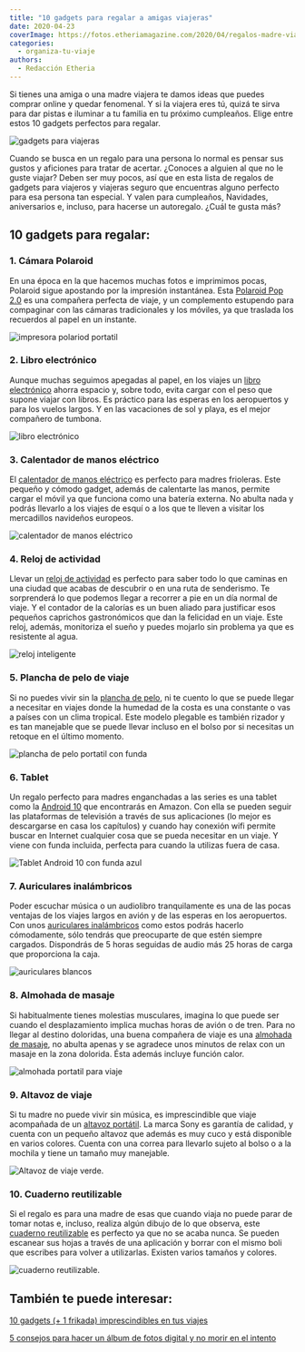 ```yaml
---
title: "10 gadgets para regalar a amigas viajeras"
date: 2020-04-23
coverImage: https://fotos.etheriamagazine.com/2020/04/regalos-madre-viajera.jpg
categories: 
  - organiza-tu-viaje
authors: 
  - Redacción Etheria
---
```


Si tienes una amiga o una madre viajera te damos ideas que puedes comprar online y 
quedar fenomenal. Y si la viajera eres tú, quizá te sirva para dar pistas e iluminar a 
tu familia en tu próximo cumpleaños. Elige entre estos 10 gadgets perfectos para 
regalar. 

![gadgets para viajeras](https://fotos.etheriamagazine.com/2020/04/regalos-madre-viajera.jpg "Regalos para viajeras.")

Cuando se busca en un regalo para una persona lo normal es pensar sus gustos y aficiones 
para tratar de acertar. ¿Conoces a alguien al que no le guste viajar? Deben ser muy 
pocos, así que en esta lista de regalos de gadgets para viajeros y viajeras seguro que 
encuentras alguno perfecto para esa persona tan especial. Y valen para cumpleaños, 
Navidades, aniversarios e, incluso, para hacerse un autoregalo. ¿Cuál te gusta más? 

## 10 gadgets para regalar:

### 1\. Cámara Polaroid

En una época en la que hacemos muchas fotos e imprimimos pocas, Polaroid sigue apostando 
por la impresión instantánea. Esta [Polaroid Pop 2.0](https://amzn.to/3P22eNv) es una 
compañera perfecta de viaje, y un complemento estupendo para compaginar con las cámaras 
tradicionales y los móviles, ya que traslada los recuerdos al papel en un instante. 

![impresora polariod portatil](https://fotos.etheriamagazine.com/2020/04/regalos-madre-polaroid.jpg "Polaroid Pop 2.0.")

### 2\. Libro electrónico

Aunque muchas seguimos apegadas al papel, en los viajes un [libro 
electrónico](https://amzn.to/2wVpkBI) ahorra espacio y, sobre todo, evita cargar con el 
peso que supone viajar con libros. Es práctico para las esperas en los aeropuertos y 
para los vuelos largos. Y en las vacaciones de sol y playa, es el mejor compañero de 
tumbona. 

![libro electrónico](https://fotos.etheriamagazine.com/2020/04/libro-electronico.jpg "Libro electrónico Woxter.")

### 3\. Calentador de manos eléctrico

El [calentador de manos eléctrico](https://amzn.to/3cJBZXX) es perfecto para madres 
frioleras. Este pequeño y cómodo gadget, además de calentarte las manos, permite cargar 
el móvil ya que funciona como una batería externa. No abulta nada y podrás llevarlo a 
los viajes de esquí o a los que te lleven a visitar los mercadillos navideños europeos. 

![calentador de manos eléctrico](https://fotos.etheriamagazine.com/2020/04/regalos-madre-calentador-manos.jpg "Calentador de manos Awroutdoor.")

### 4\. Reloj de actividad

Llevar un [reloj de actividad](https://amzn.to/3eF6Fv3) es perfecto para saber todo lo 
que caminas en una ciudad que acabas de descubrir o en una ruta de senderismo. Te 
sorprenderá lo que podemos llegar a recorrer a pie en un día normal de viaje. Y el 
contador de la calorías es un buen aliado para justificar esos pequeños caprichos 
gastronómicos que dan la felicidad en un viaje. Este reloj, además, monitoriza el sueño 
y puedes mojarlo sin problema ya que es resistente al agua. 

![reloj inteligente](https://fotos.etheriamagazine.com/2020/04/regalos-madre-reloj-actividad.jpg "Reloj actividad Yonmig.")

### 5\. Plancha de pelo de viaje

Si no puedes vivir sin la [plancha de pelo](https://amzn.to/3BUfhdE), ni te cuento lo 
que se puede llegar a necesitar en viajes donde la humedad de la costa es una constante 
o vas a países con un clima tropical. Este modelo plegable es también rizador y es tan 
manejable que se puede llevar incluso en el bolso por si necesitas un retoque en el 
último momento. 

![plancha de pelo portatil con funda](https://fotos.etheriamagazine.com/2020/04/plancha-pelo-viaje.jpg "Plancha de pelo de viaje disponible en Amazon.")

### 6\. Tablet

Un regalo perfecto para madres enganchadas a las series es una tablet como la [Android 
10](https://amzn.to/3LMLlou) que encontrarás en Amazon. Con ella se pueden seguir las 
plataformas de televisión a través de sus aplicaciones (lo mejor es descargarse en casa 
los capítulos) y cuando hay conexión wifi permite buscar en Internet cualquier cosa que 
se pueda necesitar en un viaje. Y viene con funda incluida, perfecta para cuando la 
utilizas fuera de casa. 

![Tablet Android 10 con funda azul](https://fotos.etheriamagazine.com/2020/04/tablet-android.jpg "Tablet Android 10 con funda")

### 7\. Auriculares inalámbricos

Poder escuchar música o un audiolibro tranquilamente es una de las pocas ventajas de los 
viajes largos en avión y de las esperas en los aeropuertos. Con unos [auriculares 
inalámbricos](https://amzn.to/3Sl5gxc) como estos podrás hacerlo cómodamente, sólo 
tendrás que preocuparte de que estén siempre cargados. Dispondrás de 5 horas seguidas de 
audio más 25 horas de carga que proporciona la caja. 

![auriculares blancos](https://fotos.etheriamagazine.com/2020/04/auriculares-inalambricos.jpg "Auriculares inalámbricos disponibles en Amazon.")

### 8\. Almohada de masaje

Si habitualmente tienes molestias musculares, imagina lo que puede ser cuando el 
desplazamiento implica muchas horas de avión o de tren. Para no llegar al destino 
doloridas, una buena compañera de viaje es una [almohada de 
masaje](https://amzn.to/2Y2oazL), no abulta apenas y se agradece unos minutos de relax 
con un masaje en la zona dolorida. Ésta además incluye función calor. 

![almohada portatil para viaje](https://fotos.etheriamagazine.com/2020/04/regalos-madre-almohada-masaje.jpg "Almohada de masaje.")

### 9\. Altavoz de viaje

Si tu madre no puede vivir sin música, es imprescindible que viaje acompañada de un [altavoz 
portátil](https://amzn.to/3UW5yMO). La marca Sony es garantía de calidad, y cuenta con 
un pequeño altavoz que además es muy cuco y está disponible en varios colores. Cuenta 
con una correa para llevarlo sujeto al bolso o a la mochila y tiene un tamaño muy 
manejable. 

![Altavoz de viaje verde.](https://fotos.etheriamagazine.com/2020/04/altavoz-portatil.jpg "Altavoz de viaje de Sony.")

### 10\. Cuaderno reutilizable

Si el regalo es para una madre de esas que cuando viaja no puede parar de tomar notas e, 
incluso, realiza algún dibujo de lo que observa, este [cuaderno 
reutilizable](https://amzn.to/3dW0ZkG) es perfecto ya que no se acaba nunca. Se pueden 
escanear sus hojas a través de una aplicación y borrar con el mismo boli que escribes 
para volver a utilizarlas. Existen varios tamaños y colores. 

![cuaderno reutilizable.](https://fotos.etheriamagazine.com/2020/04/bloc-notas-digital.jpg "Bloc de notas digital.")

## También te puede interesar:

[10 gadgets (+ 1 frikada) imprescindibles en tus 
viajes](https://etheriamagazine.com/2019/10/26/10-gadgets-frikis-imprescindibles-en-tus-viajes/) 

[5 consejos para hacer un álbum de fotos digital y no morir en el 
intento](https://etheriamagazine.com/2020/04/02/5-consejos-para-hacer-un-album-de-fotos-digital-fotografia-de-viajes/)
